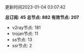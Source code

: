 更新时间2023-01-04 03:07:42

**总订阅: 45**
**总节点: 882**
**有效节点: 207**
- v2ray节点: 181
- trojan节点: 11
- ss节点: 13
- ssr节点: 2

